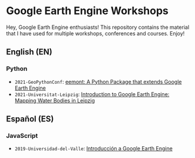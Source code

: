 # Google Earth Engine Workshops

Hey, Google Earth Engine enthusiasts! This repository contains the material that 
I have used for multiple workshops, conferences and courses. Enjoy!

## English (EN)

### Python

- `2021-GeoPythonConf`: [eemont: A Python Package that extends Google Earth Engine](https://github.com/davemlz/gee-workshop/tree/master/EN/python/2021-GeoPythonConf)
- `2021-Universitat-Leipzig`: [Introduction to Google Earth Engine: Mapping Water Bodies in Leipzig](https://github.com/davemlz/gee-workshop/tree/master/EN/python/2021-Universitat-Leipzig)

## Español (ES)

### JavaScript

- `2019-Universidad-del-Valle`: [Introducción a Google Earth Engine](https://github.com/davemlz/gee-workshop/tree/master/ES/js/2019-Universidad-del-Valle)

